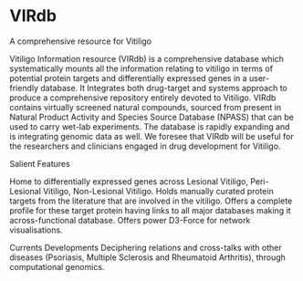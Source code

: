 # VIRdb
A comprehensive resource for Vitiligo

Vitiligo Information resource (VIRdb) is a comprehensive database which systematically mounts all the information relating to vitiligo in terms of potential protein targets and differentially expressed genes in a user-friendly database. It Integrates both drug-target and systems approach to produce a comprehensive repository entirely devoted to Vitiligo. VIRdb contains virtually screened natural compounds, sourced from present in Natural Product Activity and Species Source Database (NPASS) that can be used to carry wet-lab experiments. The database is rapidly expanding and is integrating genomic data as well. We foresee that VIRdb will be useful for the researchers and clinicians engaged in drug development for Vitiligo.


Salient Features

Home to differentially expressed genes across Lesional Vitiligo, Peri-Lesional Vitiligo, Non-Lesional Vitiligo.
Holds manually curated protein targets from the literature that are involved in the vitiligo.
Offers a complete profile for these target protein having links to all major databases making it across-functional database.
Offers power D3-Force for network visualisations.

Currents Developments
Deciphering relations and cross-talks with other diseases (Psoriasis, Multiple Sclerosis and Rheumatoid Arthritis), through computational genomics.
